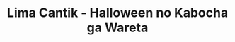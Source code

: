 ---
layout: videojs
title: Lima Cantik - Halloween no Kabocha ga Wareta
category: mv
description: >+
    From the album Hashiridasu Shunkan

    Release Date: June 20, 2018

    Translation by @sasori39883522
id: AAhf5x4sbMyr
lang: en
subtitles: けやき坂４６ー Halloween no Kabocha ga Wareta - Hiragana Oshi.en.vtt
video_url: https://youtu.be/_B__DvBCXJQ
thumbnail: https://pbs.twimg.com/media/GWm4MnfX0AAVgvU?format=jpg
hinatrivia: https://x.com/hinatacampaign/status/1850041425498407318
upload_date: 2018-10-29
---